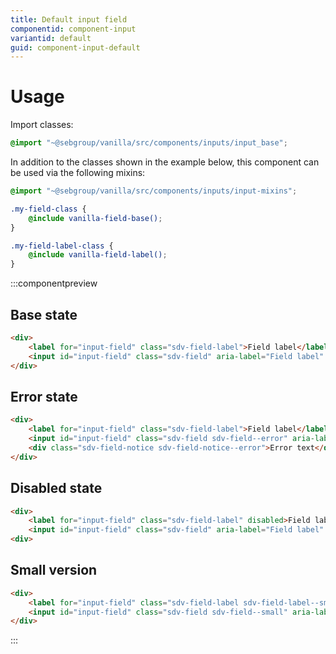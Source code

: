 ```yaml
---
title: Default input field
componentid: component-input
variantid: default
guid: component-input-default
---
```

# Usage
Import classes:
```scss
@import "~@sebgroup/vanilla/src/components/inputs/input_base";
```

In addition to the classes shown in the example below, this component can be used via the following mixins:
```scss
@import "~@sebgroup/vanilla/src/components/inputs/input-mixins";

.my-field-class {
    @include vanilla-field-base();
}

.my-field-label-class {
    @include vanilla-field-label();
}
```

:::componentpreview
## Base state
```html
<div>
    <label for="input-field" class="sdv-field-label">Field label</label>
    <input id="input-field" class="sdv-field" aria-label="Field label" placeholder="Input field">
</div>
```

## Error state
```html
<div>
    <label for="input-field" class="sdv-field-label">Field label</label>
    <input id="input-field" class="sdv-field sdv-field--error" aria-label="Field label" placeholder="Input field">
    <div class="sdv-field-notice sdv-field-notice--error">Error text</div>
</div>
```

## Disabled state
```html
<div>
    <label for="input-field" class="sdv-field-label" disabled>Field label</label>
    <input id="input-field" class="sdv-field" aria-label="Field label" placeholder="Input field" disabled>
<div>
```

## Small version
```html
<div>
    <label for="input-field" class="sdv-field-label sdv-field-label--small">Field label</label>
    <input id="input-field" class="sdv-field sdv-field--small" aria-label="Field label" placeholder="Input field">
</div>
```
:::
